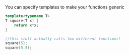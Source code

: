 
You can specify templates to make your functions generic 
```cpp
template<typename T>
T square(T x) {
	return x*x;
}

//this stuff actually calls two different functions!
square(5);
square(5.5);
```
